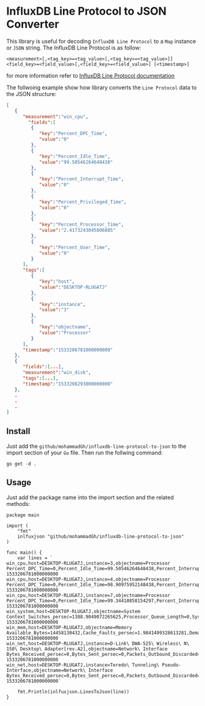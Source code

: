 # InfluxDB Line Protocol to JSON Converter
This library is useful for decoding `InfluxDB Line Protocol` to a `Map` instance or `JSON` string.
The InfluxDB Line Protocol is as follow:
```
<measurement>[,<tag_key>=<tag_value>[,<tag_key>=<tag_value>]] <field_key>=<field_value>[,<field_key>=<field_value>] [<timestamp>] 
```    
for more information refer to [InfluxDB Line Protocol documentation](https://docs.influxdata.com/influxdb/v1.6/write_protocols/line_protocol_reference)

The follwoing example show how library converts the `Line Protocol` data to the JSON structure:
```json
[
   {
      "measurement":"win_cpu",
        "fields":[
         {
            "key":"Percent_DPC_Time",
            "value":"0"
         },
         {
            "key":"Percent_Idle_Time",
            "value":"99.50546264648438"
         },
         {
            "key":"Percent_Interrupt_Time",
            "value":"0"
         },
         {
            "key":"Percent_Privileged_Time",
            "value":"0"
         },
         {
            "key":"Percent_Processor_Time",
            "value":"2.4173243045806885"
         },
         {
            "key":"Percent_User_Time",
            "value":"0"
         }
      ],
      "tags":[
         {
            "key":"host",
            "value":"DESKTOP-RLUGATJ"
         },
         {
            "key":"instance",
            "value":"3"
         },
         {
            "key":"objectname",
            "value":"Processor"
         }
      ],
      "timestamp":"1533206781000000000"
   },
   {
      "fields":[...],
      "measurement":"win_disk",
      "tags":[...],
      "timestamp":"1533208293000000000"
   },
   .
   .
   .
]
```
## Install
Just add the `github/mohammadGh/influxdb-line-protocol-to-json` to the import section of your `Go` file. Then run the follwing command:
```
go get -d .
```
## Usage
Just add the package name into the import section and the related methods:
```
package main

import (
	"fmt"
	inlfuxjson "github/mohammadGh/influxdb-line-protocol-to-json"
)

func main() {
	var lines = `
win_cpu,host=DESKTOP-RLUGATJ,instance=3,objectname=Processor Percent_DPC_Time=0,Percent_Idle_Time=99.50546264648438,Percent_Interrupt_Time=0,Percent_Privileged_Time=0,Percent_Processor_Time=2.4173243045806885,Percent_User_Time=0 1533206781000000000
win_cpu,host=DESKTOP-RLUGATJ,instance=4,objectname=Processor Percent_DPC_Time=0,Percent_Idle_Time=98.90975952148438,Percent_Interrupt_Time=0,Percent_Privileged_Time=0,Percent_Processor_Time=0.8683928847312927,Percent_User_Time=0 1533206781000000000
win_cpu,host=DESKTOP-RLUGATJ,instance=7,objectname=Processor Percent_DPC_Time=0,Percent_Idle_Time=99.34410858154297,Percent_Interrupt_Time=0,Percent_Privileged_Time=0,Percent_Processor_Time=0.8683928847312927,Percent_User_Time=0 1533206781000000000
win_system,host=DESKTOP-RLUGATJ,objectname=System Context_Switches_persec=1388.9049072265625,Processor_Queue_Length=0,System_Calls_persec=2906.779541015625,System_Up_Time=8072.9501953125 1533206781000000000
win_mem,host=DESKTOP-RLUGATJ,objectname=Memory Available_Bytes=14458130432,Cache_Faults_persec=1.9841499328613281,Demand_Zero_Faults_persec=15.873199462890625,Page_Faults_persec=17.857349395751953,Pages_persec=0.9920749664306641,Pool_Nonpaged_Bytes=222699520,Pool_Paged_Bytes=517771264,Standby_Cache_Core_Bytes=264531968,Standby_Cache_Normal_Priority_Bytes=1566867456,Standby_Cache_Reserve_Bytes=7005278208,Transition_Faults_persec=0 1533206781000000000
win_net,host=DESKTOP-RLUGATJ,instance=D-Link\ DWA-525\ Wireless\ N\ 150\ Desktop\ Adapter[rev.A2],objectname=Network\ Interface Bytes_Received_persec=0,Bytes_Sent_persec=0,Packets_Outbound_Discarded=0,Packets_Outbound_Errors=0,Packets_Received_Discarded=0,Packets_Received_Errors=0,Packets_Received_persec=0,Packets_Sent_persec=0 1533206781000000000
win_net,host=DESKTOP-RLUGATJ,instance=Teredo\ Tunneling\ Pseudo-Interface,objectname=Network\ Interface Bytes_Received_persec=0,Bytes_Sent_persec=0,Packets_Outbound_Discarded=0,Packets_Outbound_Errors=0,Packets_Received_Discarded=0,Packets_Received_Errors=0,Packets_Received_persec=0,Packets_Sent_persec=0 1533206781000000000`
	
	fmt.Println(inlfuxjson.LinesToJson(line))
}

```
